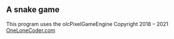 ## A snake game

This program uses the olcPixelGameEngine Copyright 2018 – 2021 [OneLoneCoder.com](https://OneLoneCoder.com)
